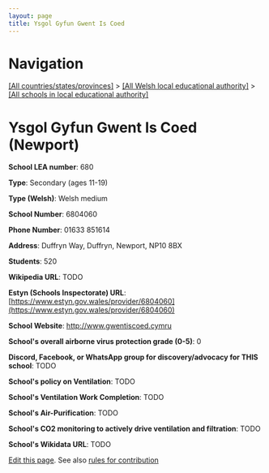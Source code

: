 ```yaml
---
layout: page
title: Ysgol Gyfun Gwent Is Coed
---
```

# Navigation

[[All countries/states/provinces]](../../..) > [[All Welsh local educational authority]](../..) > [[All schools in local educational authority]](..)

# Ysgol Gyfun Gwent Is Coed (Newport)

**School LEA number**: 680

**Type**: Secondary (ages 11-19)

**Type (Welsh)**: Welsh medium

**School Number**: 6804060

**Phone Number**: 01633 851614

**Address**: Duffryn Way, Duffryn, Newport, NP10 8BX

**Students**: 520

**Wikipedia URL**: TODO

**Estyn (Schools Inspectorate) URL**: [https://www.estyn.gov.wales/provider/6804060](https://www.estyn.gov.wales/provider/6804060)

**School Website**: http://www.gwentiscoed.cymru

**School's overall airborne virus protection grade (0-5)**: 0

**Discord, Facebook, or WhatsApp group for discovery/advocacy for THIS school**: TODO

**School's policy on Ventilation**: TODO

**School's Ventilation Work Completion**: TODO

**School's Air-Purification**: TODO

**School's CO2 monitoring to actively drive ventilation and filtration**: TODO

**School's Wikidata URL**: TODO




[Edit this page](https://github.com/VentilationProject/Wales/edit/prif/./Newport/Ysgol_Gyfun_Gwent_Is_Coed.md). See also [rules for contribution](../../../contribution-rules/)